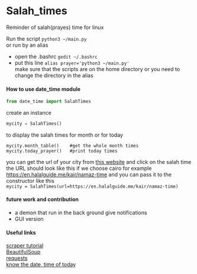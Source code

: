 # Salah_times
Reminder of salah(prayes) time for linux

Run the script
```python3 ~/main.py```<br/>
or run by an alias<br/>
* open the .bashrc ```gedit ~/.bashrc```
* put this line ```alias prayer='python3 ~/main.py'```<br/>
make sure that the scripts are on the home directory or you need to change the directory in the alias

#### How to use date_time module
```python
from date_time import SalahTimes
```
create an instance
```python
mycity = SalahTimes()
```
to display the salah times for month or for today
```
mycity.month_table()    #get the whole month times
mycity.today_prayer()   #print today times
```
you can get the url of your city from [this website](https://en.halalguide.me) and click on the salah time the URL should look like this if we choose cairo for example
https://en.halalguide.me/kair/namaz-time
and you can pass it to the constructor like this <br/>
```mycity = SalahTimes(url=https://en.halalguide.me/kair/namaz-time) ```

#### future work and contribution
* a demon that run in the back ground give notifications
* GUI version

#### Useful links
[scraper tutorial](https://hackernoon.com/building-a-web-scraper-from-start-to-finish-bb6b95388184)<br/>
[BeautifulSoup](https://www.crummy.com/software/BeautifulSoup/bs4/doc/)<br/>
[requests](https://requests.readthedocs.io/en/master/api/#main-interface)<br/>
[know the date, time of today](https://docs.python.org/3/library/datetime.html)<br/>
